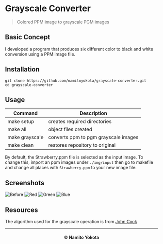 # Grayscale Converter
> Colored PPM image to grayscale PGM images

## Basic Concept
I developed a program that produces six different color to black and white conversion using a PPM image file.

## Installation
```
git clone https://github.com/namitoyokota/grayscale-converter.git
cd grayscale-converter
```

## Usage
| Command | Description |
| --- | --- |
| make setup | creates required directories |
| make all | object files created |
| make grayscale | converts ppm to pgm grayscale images |
| make clean | restores repository to original |

By default, the Strawberry.ppm file is selected as the input image. To change this, import an ppm images under `./img/input` then go to makefile and change all places with `Strawberry.ppm` to your new image file.

## Screenshots
![Before](/Screenshots/Strawberry.png "Before")
![Red](/Screenshots/Strawberry_Red.png "Red")
![Green](/Screenshots/Strawberry_Green.png "Green")
![Blue](/Screenshots/Strawberry_Blue.png "Blue")

## Resources
The algorithm used for the grayscale operation is from <a href="https://www.johndcook.com/blog/2009/08/24/algorithms-convert-color-grayscale/">John Cook</a>

<hr>

<h4><center>© Namito Yokota </center><h4>
